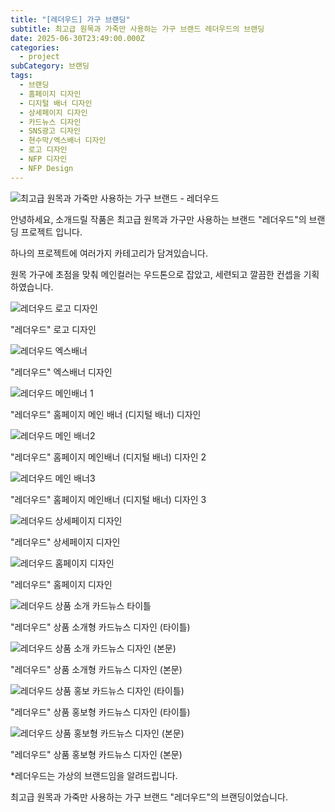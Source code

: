 ```yaml
---
title: "[레더우드] 가구 브랜딩"
subtitle: 최고급 원목과 가죽만 사용하는 가구 브랜드 레더우드의 브랜딩
date: 2025-06-30T23:49:00.000Z
categories:
  - project
subCategory: 브랜딩
tags:
  - 브랜딩
  - 홈페이지 디자인
  - 디지털 배너 디자인
  - 상세페이지 디자인
  - 카드뉴스 디자인
  - SNS광고 디자인
  - 현수막/엑스배너 디자인
  - 로고 디자인
  - NFP 디자인
  - NFP Design
---
```

![최고급 원목과 가죽만 사용하는 가구 브랜드 - 레더우드](/img/uploads/레더우드-합본2-복사.jpg "레더우드 - 브랜딩")

안녕하세요, 소개드릴 작품은 최고급 원목과 가구만 사용하는 브랜드 "레더우드"의 브랜딩 프로젝트 입니다.

하나의 프로젝트에 여러가지 카테고리가 담겨있습니다.

원목 가구에 초점을 맞춰 메인컬러는 우드톤으로 잡았고, 세련되고 깔끔한 컨셉을 기획하였습니다.



![](/img/uploads/레더우드-로고-복사.jpg "레더우드 로고 디자인")

"레더우드" 로고 디자인

![](/img/uploads/레더우드-엑스배너-복사.png "레더우드 엑스배너")

"레더우드" 엑스배너 디자인

![](/img/uploads/%ED%99%88%ED%8E%98%EC%9D%B4%EC%A7%80-%EB%B0%B0%EB%84%881.webp "레더우드 메인배너 1")

"레더우드" 홈페이지 메인 배너 (디지털 배너) 디자인

![](/img/uploads/%ED%99%88%ED%8E%98%EC%9D%B4%EC%A7%80-%EB%B0%B0%EB%84%882.webp "레더우드 메인 배너2")

"레더우드" 홈페이지 메인배너 (디지털 배너) 디자인 2

![](/img/uploads/%ED%99%88%ED%8E%98%EC%9D%B4%EC%A7%80-%EB%B0%B0%EB%84%883.webp "레더우드 메인 배너3")

"레더우드" 홈페이지 메인배너 (디지털 배너) 디자인 3

![](/img/uploads/레더우드-상세페이지-복사.png "레더우드 상세페이지 디자인")

"레더우드" 상세페이지 디자인

![](/img/uploads/%EB%A0%88%EB%8D%94%EC%9A%B0%EB%93%9C-%EC%9B%B9%EC%82%AC%EC%9D%B4%ED%8A%B8-%EB%B3%B5%EC%82%AC.webp "레더우드 홈페이지 디자인")

"레더우드" 홈페이지 디자인

![](/img/uploads/%EB%A0%88%EB%8D%94%EC%9A%B0%EB%93%9C-%EC%B9%B4%EB%93%9C%EB%89%B4%EC%8A%A4-%EC%83%81%ED%92%88%ED%98%95-1.webp "레더우드 상품 소개 카드뉴스 타이틀")

"레더우드" 상품 소개형 카드뉴스 디자인 (타이틀)

![](/img/uploads/%EB%A0%88%EB%8D%94%EC%9A%B0%EB%93%9C-%EC%B9%B4%EB%93%9C%EB%89%B4%EC%8A%A4-%EC%83%81%ED%92%88%ED%98%95-2.webp "레더우드 상품 소개 카드뉴스 디자인 (본문)")

"레더우드" 상품 소개형 카드뉴스 디자인 (본문)

![](/img/uploads/%EB%A0%88%EB%8D%94%EC%9A%B0%EB%93%9C-%EC%B9%B4%EB%93%9C%EB%89%B4%EC%8A%A4-%EC%86%8C%EA%B0%9C%ED%98%95-1.webp "레더우드 상품 홍보 카드뉴스 디자인 (타이틀)")

"레더우드" 상품 홍보형 카드뉴스 디자인 (타이틀)

![](/img/uploads/%EB%A0%88%EB%8D%94%EC%9A%B0%EB%93%9C-%EC%B9%B4%EB%93%9C%EB%89%B4%EC%8A%A4-%EC%86%8C%EA%B0%9C%ED%98%95-2.webp "레더우드 상품 홍보형 카드뉴스 디자인 (본문)")

"레더우드" 상품 홍보형 카드뉴스 디자인 (본문)

\*레더우드는 가상의 브랜드임을 알려드립니다.

최고급 원목과 가죽만 사용하는 가구 브랜드 "레더우드"의 브랜딩이었습니다.
